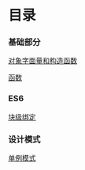 # 目录



### 基础部分



[对象字面量和构造函数](https://github.com/huangfuchangyu/hfcy-blog/blob/master/blog-1.md)

[函数](https://github.com/huangfuchangyu/hfcy-blog/blob/master/blog-2.md)







### ES6

[块级绑定](https://github.com/huangfuchangyu/hfcy-blog/blob/master/blockLevelBinding.md)







### 设计模式

[单例模式](https://github.com/huangfuchangyu/hfcy-blog/blob/master/singleton.md)

